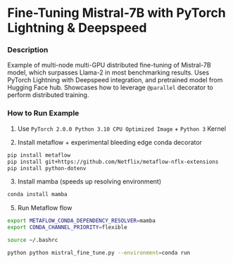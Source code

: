 # Fine-Tuning Mistral-7B with PyTorch Lightning & Deepspeed

### Description
Example of multi-node multi-GPU distributed fine-tuning of Mistral-7B model, which surpasses Llama-2 in most benchmarking results. 
Uses PyTorch Lightning with Deepspeed integration, and pretrained model from Hugging Face hub. 
Showcases how to leverage `@parallel` decorator to perform distributed training.

### How to Run Example

1. Use `PyTorch 2.0.0 Python 3.10 CPU Optimized Image` + `Python 3` Kernel

2. Install metaflow + experimental bleeding edge conda decorator
```bash
pip install metaflow
pip install git+https://github.com/Netflix/metaflow-nflx-extensions
pip install python-dotenv
```

3. Install mamba (speeds up resolving environment)
```bash
conda install mamba
```

5. Run Metaflow flow
```bash
export METAFLOW_CONDA_DEPENDENCY_RESOLVER=mamba
export CONDA_CHANNEL_PRIORITY=flexible

source ~/.bashrc

python python mistral_fine_tune.py --environment=conda run
```
